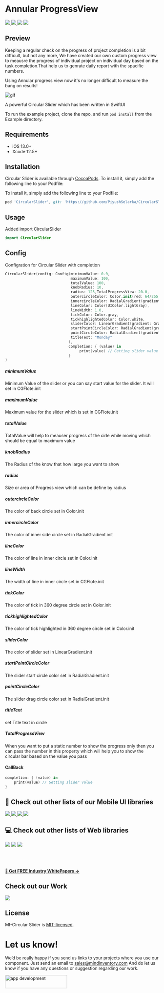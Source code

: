 # Annular ProgressView 

<a href="https://docs.swift.org/swift-book/" style="pointer-events: stroke;" target="_blank">
<img src="https://img.shields.io/badge/swift-5.0-brightgreen">
</a>
<a href="https://developer.apple.com/ios/" style="pointer-events: stroke;" target="_blank">
<img src="https://img.shields.io/badge/platform-iOS-red">
</a>
<a href="https://www.codacy.com?utm_source=github.com&amp;utm_medium=referral&amp;utm_content=nikunjprajapati95/Reading-Animation&amp;utm_campaign=Badge_Grade"><img src="https://app.codacy.com/project/badge/Grade/44b16d6ddb96446b875d38bf2ec89b11"/></a>
<a href="https://github.com/nikunjprajapati95/Reading-Animation/blob/main/LICENSE" style="pointer-events: stroke;" target="_blank">
<img src="https://img.shields.io/badge/licence-MIT-orange">
</a>
<p></p> 

## Preview

Keeping a regular check on the progress of project completion is a bit difficult, but not any more, We have created our own custom progress view to meausre the progress of individual project on individual day based on the task completion.That help us to genrate daily report with the spacific numbers.

Using Annular progress view now it's no longer difficult to measure the bang on results!

![gif](/Screenshots/circularprogress.gif)

A powerful Circular Slider which has been written in SwiftUI

To run the example project, clone the repo, and run `pod install` from the Example directory.
<br />
## Requirements
- iOS 13.0+
- Xcode 12.5+

## Installation
Circular Slider is available through [CocoaPods](https://cocoapods.org/). To install it, simply add the following line to your Podfile:

To install it, simply add the following line to your Podfile:

```ruby
pod 'CircularSlider', git: 'https://github.com/PiyushSelarka/CircularSlider.git', branch: 'main'
```
## Usage
Added import CircularSlider
```swift
import CircularSlider
```

## Config 
Configration for Circular Slider with completion
```swift
CircularSlider(config: Config(minimumValue: 0.0,
                              maximumValue: 100,
                              totalValue: 100,
                              knobRadius: 10,
                              radius: 125,TotalProgressView: 20.0,
                              outercircleColor: Color.init(red: 64/255, green: 66/255, blue: 131/255),
                              innercircleColor: RadialGradient(gradient: Gradient(colors: [.white, .gray]), center: .center, startRadius: 50, endRadius: 100),
                              lineColor: Color(UIColor.lightGray),
                              lineWidth: 1.0,
                              tickColor: Color.gray,
                              tickhighlightedColor: Color.white,
                              sliderColor: LinearGradient(gradient: Gradient(colors: [.blue, .white]),startPoint: .topLeading, endPoint: .bottomLeading),
                              startPointCircleColor: RadialGradient(gradient: Gradient(colors: [.white, .blue,]), center: .center, startRadius: 0, endRadius: 7),
                              pointCircleColor: RadialGradient(gradient: Gradient(colors: [.blue, .white]), center: .center, startRadius: 0, endRadius: 7),
                              titleText: "Monday"
                             ),
                             completion: { (value) in
                                  print(value) // Getting slider value 
                             }
)
```

##### minimumValue
Minimum Value of the slider or you can say start value for the slider. It will set in CGFlote.init

##### maximumValue
Maximum value for the slider which is set in CGFlote.init

##### totalValue
TotalValue will help to meauser progress of the cirle while moving which should be equal to maximum value 

##### knobRadius
The Radius of the know that how large you want to show

##### radius
Size or area of Progress view which can be define by radius

##### outercircleColor
The color of back circle set in Color.init

##### innercircleColor
The color of inner side circle set in RadialGradient.init

##### lineColor
The color of line in inner circle set in Color.init

##### lineWidth
The width of line in inner circle set in CGFlote.init

##### tickColor
The color of tick in 360 degree circle set in Color.init

##### tickhighlightedColor
The color of tick highlighted in 360 degree circle set in Color.init

##### sliderColor
The color of slider set in LinearGradient.init

##### startPointCircleColor
The slider start circle color set in RadialGradient.init

##### pointCircleColor
The slider drag circle color set in RadialGradient.init

##### titleText
set Title text in circle 

##### TotalProgressView
When you want to put a static number to show the progress only then you can pass the number in this property which will help you to show the circular bar based on the value you pass

#### CallBack

```swift
completion: { (value) in
    print(value) // Getting slider value 
}
```
## 📱 Check out other lists of our Mobile UI libraries

<a href="https://github.com/Mindinventory?language=kotlin"> 
<img src="https://img.shields.io/badge/Kotlin-0095D5?&style=for-the-badge&logo=kotlin&logoColor=white"> </a>

<a href="https://github.com/Mindinventory?language=swift"> 
<img src="https://img.shields.io/badge/Swift-FA7343?style=for-the-badge&logo=swift&logoColor=white"> </a>

<a href="https://github.com/Mindinventory?language=dart"> 
<img src="https://img.shields.io/badge/Flutter-02569B?style=for-the-badge&logo=flutter&logoColor=white"> </a>


<a href="https://github.com/Mindinventory/react-native-tabbar-interaction"> 
<img src="https://img.shields.io/badge/React_Native-20232A?style=for-the-badge&logo=react&logoColor=61DAFB"> </a>


## 💻 Check out other lists of Web libraries

<a href="hhttps://github.com/Mindinventory?language=javascript"> 
<img src="https://img.shields.io/badge/JavaScript-F7DF1E?style=for-the-badge&logo=javascript&logoColor=black"></a>

<a href="https://github.com/Mindinventory?language=go"> 
<img src="https://img.shields.io/badge/Go-00ADD8?style=for-the-badge&logo=go&logoColor=white"></a>

<a href="https://github.com/Mindinventory?language=python"> 
<img src="https://img.shields.io/badge/Python-3776AB?style=for-the-badge&logo=python&logoColor=white"></a>

<br></br>

<h4><a href="https://www.mindinventory.com/whitepapers.php?utm_source=gthb&utm_medium=special&utm_campaign=folding-cell#demo"><u> 📝 Get FREE Industry WhitePapers →</u></a></h4>

## Check out our Work
<a href="https://dribbble.com/mindinventory"> 
<img src="https://img.shields.io/badge/Dribbble-EA4C89?style=for-the-badge&logo=dribbble&logoColor=white" /> </a>

## License
MI-Circular Slider is [MIT-licensed](/LICENSE).

# Let us know!
We’d be really happy if you send us links to your projects where you use our component. Just send an email to sales@mindinventory.com And do let us know if you have any questions or suggestion regarding our work.

<a href="https://www.mindinventory.com/contact-us.php?utm_source=gthb&utm_medium=repo&utm_campaign=lassi">
<img src="https://github.com/Sammindinventory/MindInventory/blob/main/hirebutton.png" width="203" height="43"  alt="app development">
</a>
